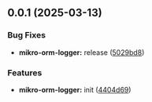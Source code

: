 

## 0.0.1 (2025-03-13)


### Bug Fixes


* **mikro-orm-logger:** release ([5029bd8](https://github.com/atls/mikro-orm/commit/5029bd892d36bb1ae8969eb1e1d2d724cafdbdf8))

### Features


* **mikro-orm-logger:** init ([4404d69](https://github.com/atls/mikro-orm/commit/4404d692ed8ff858bebfd693ff9480162a539144))


